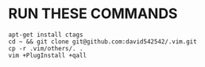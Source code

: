 # RUN THESE COMMANDS
```
apt-get install ctags
cd ~ && git clone git@github.com:david542542/.vim.git
cp -r .vim/others/. .
vim +PlugInstall +qall
```

